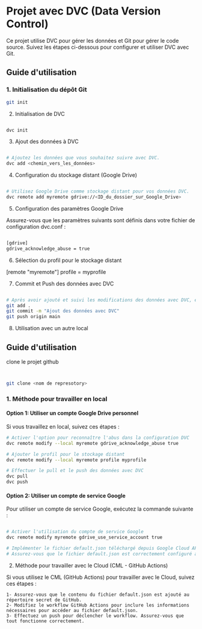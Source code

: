 # Projet avec DVC (Data Version Control)

Ce projet utilise DVC pour gérer les données et Git pour gérer le code source. Suivez les étapes ci-dessous pour configurer et utiliser DVC avec Git.

## Guide d'utilisation

### 1. Initialisation du dépôt Git

```bash
git init
```
2. Initialisation de DVC

```bash

dvc init
```
3. Ajout des données à DVC

```bash

# Ajoutez les données que vous souhaitez suivre avec DVC.
dvc add <chemin_vers_les_données>
```
4. Configuration du stockage distant (Google Drive)

```bash

# Utilisez Google Drive comme stockage distant pour vos données DVC.
dvc remote add myremote gdrive://<ID_du_dossier_sur_Google_Drive>
```
5. Configuration des paramètres Google Drive

Assurez-vous que les paramètres suivants sont définis dans votre fichier de configuration dvc.conf :
```bash

[gdrive]
gdrive_acknowledge_abuse = true
```
6. Sélection du profil pour le stockage distant


[remote "myremote"]
profile = myprofile


7. Commit et Push des données avec DVC

```bash

# Après avoir ajouté et suivi les modifications des données avec DVC, effectuez les étapes Git classiques pour les commit et push.
git add .
git commit -m "Ajout des données avec DVC"
git push origin main
```
8. Utilisation avec un autre local

## Guide d'utilisation
clone le projet github
  ```bash


git clone <nom de represotory>
```
### 1. Méthode pour travailler en local

#### Option 1: Utiliser un compte Google Drive personnel

Si vous travaillez en local, suivez ces étapes :

```bash
# Activer l'option pour reconnaître l'abus dans la configuration DVC
dvc remote modify --local myremote gdrive_acknowledge_abuse true

# Ajouter le profil pour le stockage distant
dvc remote modify --local myremote profile myprofile

# Effectuer le pull et le push des données avec DVC
dvc pull
dvc push
```
#### Option 2: Utiliser un compte de service Google

Pour utiliser un compte de service Google, exécutez la commande suivante :

```bash

# Activer l'utilisation du compte de service Google
dvc remote modify myremote gdrive_use_service_account true

# Implémenter le fichier default.json téléchargé depuis Google Cloud API
# Assurez-vous que le fichier default.json est correctement configuré avec les autorisations nécessaires
```
2. Méthode pour travailler avec le Cloud (CML - GitHub Actions)

Si vous utilisez le CML (GitHub Actions) pour travailler avec le Cloud, suivez ces étapes :

    1- Assurez-vous que le contenu du fichier default.json est ajouté au répertoire secret de GitHub.
    2- Modifiez le workflow GitHub Actions pour inclure les informations nécessaires pour accéder au fichier default.json.
    3- Effectuez un push pour déclencher le workflow. Assurez-vous que tout fonctionne correctement.



